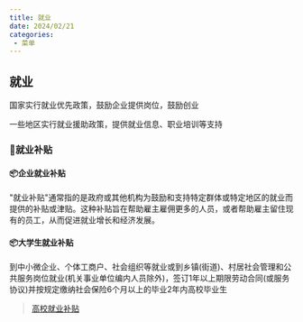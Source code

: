 ```yaml
---
title: 就业
date: 2024/02/21
categories:
 - 菜单
---
```


## 就业

国家实行就业优先政策，鼓励企业提供岗位，鼓励创业

一些地区实行就业援助政策，提供就业信息、职业培训等支持

### 🥏就业补贴

#### 📦企业就业补贴
"就业补贴"通常指的是政府或其他机构为鼓励和支持特定群体或特定地区的就业而提供的补贴或津贴。这种补贴旨在帮助雇主雇佣更多的人员，或者帮助雇主留住现有的员工，从而促进就业增长和经济发展。
 

#### 📦大学生就业补贴

到中小微企业、个体工商户、社会组织等就业或到乡镇(街道)、村居社会管理和公共服务岗位就业(机关事业单位编内人员除外)，签订1年以上期限劳动合同(或服务协议)并按规定缴纳社会保险6个月以上的毕业2年内高校毕业生

>  [高校就业补贴](https://mp.weixin.qq.com/s/65KwA0V2LHRKwCsg8HYDJw) 